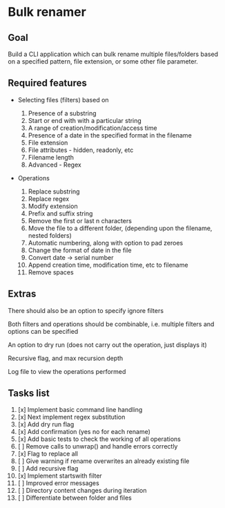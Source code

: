 # Bulk renamer

## Goal
Build a CLI application which can bulk rename multiple files/folders based on a specified pattern, file extension, or some other file parameter. 

## Required features
- Selecting files (filters) based on
    1. Presence of a substring
    2. Start or end with with a particular string
    3. A range of creation/modification/access time
    4. Presence of a date in the specified format in the filename
    5. File extension
    6. File attributes - hidden, readonly, etc
    7. Filename length
    8. Advanced - Regex

- Operations
    1. Replace substring
    2. Replace regex
    3. Modify extension
    4. Prefix and suffix string
    5. Remove the first or last n characters
    6. Move the file to a different folder, (depending upon the filename, nested folders)
    7. Automatic numbering, along with option to pad zeroes
    8. Change the format of date in the file
    9. Convert date -> serial number
    10. Append creation time, modification time, etc to filename
    11. Remove spaces

## Extras

There should also be an option to specify ignore filters

Both filters and operations should be combinable, i.e. multiple filters and options can be specified

An option to dry run (does not carry out the operation, just displays it)

Recursive flag, and max recursion depth

Log file to view the operations performed

## Tasks list
1. [x] Implement basic command line handling
2. [x] Next implement regex substitution
3. [x] Add dry run flag
4. [x] Add confirmation (yes no for each rename)
5. [x] Add basic tests to check the working of all operations
6. [ ] Remove calls to unwrap() and handle errors correctly
7. [x] Flag to replace all  
8. [ ] Give warning if rename overwrites an already existing file
9. [ ] Add recursive flag
10. [x] Implement startswith filter
11. [ ] Improved error messages
12. [ ] Directory content changes during iteration
13. [ ] Differentiate between folder and files
